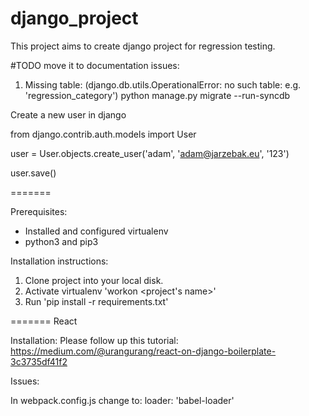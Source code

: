 # django_project
This project aims to create django project for regression testing.

#TODO move it to documentation
issues:

1) Missing table:
(django.db.utils.OperationalError: no such table: e.g. 'regression_category')
python manage.py migrate --run-syncdb

Create a new user in django

from django.contrib.auth.models import User

user = User.objects.create_user('adam', 'adam@jarzebak.eu', '123')

user.save()


=======

Prerequisites:
- Installed and configured virtualenv
- python3 and pip3


Installation instructions:

1) Clone project into your local disk.
2) Activate virtualenv 'workon <project's name>'
3) Run 'pip install -r requirements.txt'

=======
React

Installation:
Please follow up this tutorial:
https://medium.com/@urangurang/react-on-django-boilerplate-3c3735df41f2

Issues:

In webpack.config.js change to:
loader: 'babel-loader'